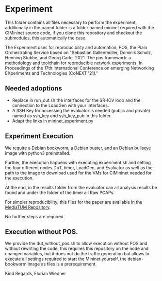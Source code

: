 # Experiment

This folder contains all files necessary to perform the experiment, additionally in the parent folder is a folder named mininet required with the CIMininet source code, if you clone this repository and checkout the submodules, this automatically the case.

The Experiment uses for reproducibility and automation, POS, the Plain Orchestrating Service based on "Sebastian Gallenmüller, Dominik Scholz, Henning Stubbe, and Georg Carle. 2021. The pos framework: a methodology and toolchain for reproducible network experiments. In Proceedings of the 17th International Conference on emerging Networking EXperiments and Technologies (CoNEXT '21)."

## Needed adoptions
* Replace in run_dut.sh the interfaces for the SR-IOV loop and the connection to the LoadGen with your interfaces.
* A SSH Key for accessing the evaluator is needed (public and private) named as ssh_key and ssh_key_pub in this folder.
* Adapt the links in mininet_experiment.py

## Experiment Execution

We require a Debian bookworm, a Debian buster, and an Debian bullseye image with python3 preinstalled.

Further, the execution happens with executing experiment.sh and setting the four different nodes DuT, timer, LoadGen, and Evaluator as well as the path to the image to download used for the VMs for CIMininet needed for the execution.

At the end, in the results folder from the evaluator can all analysis results be found and under the folder of the timer all Raw PCAPs.

For simpler reproducibility, this files for the paper are available in the [MediaTUM Repository](https://doi.org/10.14459/2025mp1773238).

No further steps are required.

## Execution without POS.
We provide the dut_without_pos.sh to allow execution without POS and without rewriting the code, this requires this repository on the node and changed variables, but it does not do the traffic generation but allows to execute all settings required to start the Mininet yourself, the debian-bookworm image as files is a prerequirement.

Kind Regards,
Florian Wiedner
